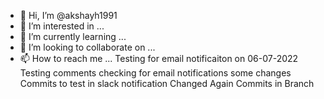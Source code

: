 - 👋 Hi, I’m @akshayh1991
- 👀 I’m interested in ...
- 🌱 I’m currently learning ...
- 💞️ I’m looking to collaborate on ...
- 📫 How to reach me ...
Testing for email notificaiton on 06-07-2022
Testing comments
checking for email notifications
some changes
Commits to test in slack notification
Changed Again
Commits in Branch
<!---
akshayh1991/akshayh1991 is a ✨ special ✨ repository because its `README.md` (this file) appears on your GitHub profile.
You can click the Preview link to take a look at your changes.
--->
